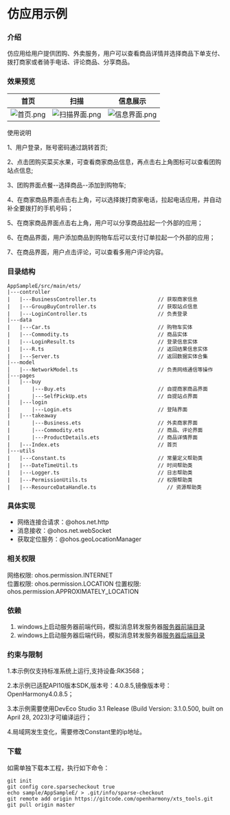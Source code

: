 # 仿应用示例

### 介绍

仿应用给用户提供团购、外卖服务，用户可以查看商品详情并选择商品下单支付、拨打商家或者骑手电话、评论商品、分享商品。

### 效果预览

| 首页                                                        | 扫描                                                                            | 信息展示                                                                          | 
|-----------------------------------------------------------|-------------------------------------------------------------------------------|-------------------------------------------------------------------------------|
| ![首页.png](screenshots%2Fdevices%2F%E9%A6%96%E9%A1%B5.png) | ![扫描界面.png](screenshots%2Fdevices%2F%E6%89%AB%E6%8F%8F%E7%95%8C%E9%9D%A2.png) | ![信息界面.png](screenshots%2Fdevices%2F%E4%BF%A1%E6%81%AF%E7%95%8C%E9%9D%A2.png) |

使用说明

1、用户登录，账号密码通过跳转首页;

2、点击团购买菜买水果，可查看商家商品信息，再点击右上角图标可以查看团购站点信息;

3、团购界面点餐--选择商品--添加到购物车;

4、在商家商品界面点击右上角，可以选择拨打商家电话，拉起电话应用，并自动补全要拨打的手机号码；

5、在商家商品界面点击右上角，用户可以分享商品拉起一个外部的应用；

6、在商品界面，用户添加商品到购物车后可以支付订单拉起一个外部的应用；

7、在商品界面，用户点击评论，可以查看多用户评论内容。

### 目录结构

```
AppSampleE/src/main/ets/
|---controller
|   |---BusinessController.ts                    // 获取商家信息
|   |---GroupBuyController.ts                    // 获取站点信息
|   |---LoginController.ts                       // 负责登录
|---data
|   |---Car.ts                                   // 购物车实体
|   |---Commodity.ts                             // 商品实体
|   |---LoginResult.ts                           // 登录信息实体
|   |---R.ts                                     // 返回结果信息实体
|   |---Server.ts                                // 返回数据实体合集
|---model
│   |---NetworkModel.ts                          // 负责网络通信等操作
|---pages
|   |---buy                               
|       |---Buy.ets                              // 自提商家商品界面
|       |---SelfPickUp.ets                       // 自提站点界面
|   |---login                               
|       |---Login.ets                            // 登陆界面
|   |---takeaway                               
|       |---Business.ets                         // 外卖商家界面
|       |---Commodity.ets                        // 商品、评论界面
|       |---ProductDetails.ets                   // 商品详情界面
|   |---Index.ets                                // 首页
|---utils
|   |---Constant.ts                              // 常量定义帮助类
|   |---DateTimeUtil.ts                          // 时间帮助类
|   |---Logger.ts                                // 日志帮助类
|   |---PermissionUtils.ts                       // 权限帮助类
|   |---ResourceDataHandle.ts                       // 资源帮助类
```

### 具体实现

- 网络连接合请求：@ohos.net.http
- 消息接收：@ohos.net.webSocket
- 获取定位服务：@ohos.geoLocationManager 

### 相关权限

网络权限: ohos.permission.INTERNET  
位置权限: ohos.permission.LOCATION
位置权限: ohos.permission.APPROXIMATELY_LOCATION

### 依赖

1. windows上启动服务器前端代码，模拟消息转发服务器[服务器前端目录](../../../../jeecgboot-vue3-master)
2. windows上启动服务器后端代码，模拟消息转发服务器[服务器后端目录](../../../../jeecg-boot-master)

### 约束与限制

1.本示例仅支持标准系统上运行,支持设备:RK3568；

2.本示例已适配API10版本SDK,版本号：4.0.8.5,镜像版本号：OpenHarmony4.0.8.5；

3.本示例需要使用DevEco Studio 3.1 Release (Build Version: 3.1.0.500, built on April 28, 2023)才可编译运行；

4.局域网发生变化，需要修改Constant里的ip地址。

### 下载

如需单独下载本工程，执行如下命令：

```
git init
git config core.sparsecheckout true
echo sample/AppSampleE/ > .git/info/sparse-checkout
git remote add origin https://gitcode.com/openharmony/xts_tools.git
git pull origin master
```

